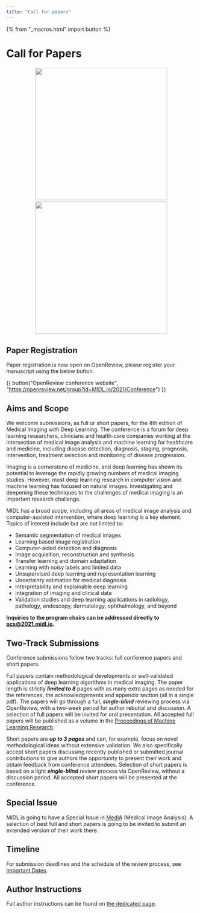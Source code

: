 ```yaml
---
title: "Call for papers"
---
```


{% from "_macros.html" import button %}

# Call for Papers

<p align="center">
  <img width="350" src="/images/cfp/midl2021_cfp_p1.png" style="margin:2px">
  <img width="350" src="/images/cfp/midl2021_cfp_p2.png" style="margin:2px">
</p>

## Paper Registration 

Paper registration is now open on OpenReview, please register your manuscript using the below button.

{{ button("OpenReview conference website", "https://openreview.net/group?id=MIDL.io/2021/Conference") }}

## Aims and Scope

We welcome submissions, as full or short papers, for the 4th edition of Medical Imaging with Deep Learning.
The conference is a forum for deep learning researchers, clinicians and health-care companies working at the intersection of medical image analysis and machine learning for healthcare and medicine, including disease detection, diagnosis, staging, prognosis, intervention, treatment selection and monitoring of disease progression.

Imaging is a cornerstone of medicine, and deep learning has shown its potential to leverage the rapidly growing numbers of medical imaging studies.
However, most deep learning research in computer vision and machine learning has focused on natural images.
Investigating and deepening these techniques to the challenges of medical imaging is an important research challenge.

MIDL has a broad scope, including all areas of medical image analysis and computer-assisted intervention, where deep learning is a key element.
Topics of interest include but are not limited to:

* Semantic segmentation of medical images
* Learning based image registration
* Computer-aided detection and diagnosis
* Image acquisition, reconstruction and synthesis
* Transfer learning and domain adaptation
* Learning with noisy labels and limited data
* Unsupervised deep learning and representation learning
* Uncertainty estimation for medical diagnosis
* Interpretability and explainable deep learning
* Integration of imaging and clinical data
* Validation studies and deep learning applications in radiology, pathology, endoscopy, dermatology, ophthalmology, and beyond

**Inquiries to the program chairs can be addressed directly to [pcs@2021.midl.io](mailto:pcs@2021.midl.io).**

<!-- ---

{{ button("OpenReview conference website", "https://openreview.net/group?id=MIDL.io/2021/Conference") }} -->

<!-- After the registration period is over the Submission button will be inactive. To upload your pdf, select your paper and press “Revision”. -->

## Two-Track Submissions

Conference submissions follow two tracks: full conference papers and short papers.

Full papers contain methodological developments or well-validated applications of deep learning algorithms in medical imaging. The paper length is strictly ***limited to 8*** pages with as many extra pages as needed for the references, the acknowledgements and appendix section (all in a single pdf). The papers will go through a full, ***single-blind*** reviewing process via OpenReview, with a two-week period for author rebuttal and discussion. A selection of full papers will be invited for oral presentation. All accepted full papers will be published as a volume in the [Proceedings of Machine Learning Research](http://proceedings.mlr.press/).

Short papers are ***up to 3 pages*** and can, for example, focus on novel methodological ideas without extensive validation. We also specifically accept short papers discussing recently published or submitted journal contributions to give authors the opportunity to present their work and obtain feedback from conference attendees. Selection of short papers is based on a light ***single-blind*** review process via OpenReview, without a discussion period. All accepted short papers will be presented at the conference.

## Special Issue

MIDL is going to have a Special Issue in [MedIA](https://www.journals.elsevier.com/medical-image-analysis) (Medical Image Analysis). A selection of best full and short papers is going to be invited to submit an extended version of their work there.

## Timeline

For submission deadlines and the schedule of the review process, see [Important Dates](https://2021.midl.io/dates.html).

## Author Instructions

Full author instructions can be found on [the dedicated page](https://2021.midl.io/author-instructions.html).

<!--
## Special issue

A selection of the best full papers will be invited to submit an extension of their work for a special issue in [MELBA](https://www.melba-journal.org/) (Journal of Machine Learning for Biomedical Imaging), a new, web-based open-access journal.

More details to come. 

## Full author instructions
Full author instructions can be found on [the dedicated page](author-instructions.html). -->
